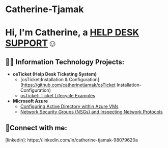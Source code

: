 # Catherine-Tjamak
<h1>Hi, I'm Catherine, a <a href="https://linkedin.com/in/catherine-tjamak-98079620a">HELP DESK SUPPORT</a>☺</h1>

<h2>👨‍💻 Information Technology Projects:</h2>

- <b>osTicket (Help Desk Ticketing System)</b>
  - [osTicket:Installation & Configuration](https://github.com/catherinetjamak/osTicket Installation-Configuration)
  - [osTicket: Ticket Lifecycle Examples](https://github.com/catherinetjamak/ticket-lifecycle)
- <b>Microsoft Azure</b>
  - [Configuring  Active Directory within Azure VMs](https://github.com/catherinetjamak/configure-ad)
  - [Network Security Groups (NSGs) and Inspecting Network Protocols](https://github.com/catherinetjamak/azure-network-protocols)

<h2>🤳Connect with me:</h2>
[linkedin]: https://linkedin.com/in/catherine-tjamak-98079620a







